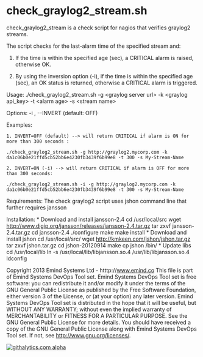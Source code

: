 check_graylog2_stream.sh
========================

check_graylog2_stream is a check script for nagios that verifies graylog2 streams.

The script checks for the last-alarm time of the specified stream and:

1. If the time is within the specified age (sec), a CRITICAL alarm is raised, otherwise OK.

2. By using the inversion option (-i), if the time is within the specified age (sec), an OK status is returned, otherwise a CRITICAL alarm is triggered.


Usage:
	./check_graylog2_stream.sh -g \<graylog server url> -k \<graylog api_key> -t \<alarm age> -s \<stream name>
	
Options:
	-i , --INVERT
   	 (default: OFF)

Examples:

	1. INVERT=OFF (default) --> will return CRITICAL if alarm is ON for more than 300 seconds :
	
	./check_graylog2_stream.sh -g http://graylog2.mycorp.com -k da1c06b0e21ffd5cb52bb6e4230fb3439f6b99e8 -t 300 -s My-Stream-Name      

	2. INVERT=ON (-i) --> will return CRITICAL if alarm is OFF for more than 300 seconds:
	
	./check_graylog2_stream.sh -i -g http://graylog2.mycorp.com -k da1c06b0e21ffd5cb52bb6e4230fb3439f6b99e8 -t 300 -s My-Stream-Name    

Requirements:
	The check graylog2 script uses jshon command line that further requires jansson

Installation:
	* Download and install jansson-2.4
		cd /usr/local/src
		wget http://www.digip.org/jansson/releases/jansson-2.4.tar.gz
		tar zxvf jansson-2.4.tar.gz
		cd jansson-2.4
		./configure
		make
		make install
	* Download and install jshon
		cd /usr/local/src/
		wget http://kmkeen.com/jshon/jshon.tar.gz
		tar zxvf jshon.tar.gz
		cd jshon-20120914
		make
		cp jshon /bin/
	* Update libs		
		cd /usr/local/lib
		ln -s /usr/local/lib/libjansson.so.4 /usr/lib/libjansson.so.4
		ldconfig


Copyright 2013 Emind Systems Ltd - htttp://www.emind.co
This file is part of Emind Systems DevOps Tool set.
Emind Systems DevOps Tool set is free software: you can redistribute it and/or modify it under the terms of the GNU General Public License as published by the Free Software Foundation, either version 3 of the License, or (at your option) any later version.
Emind Systems DevOps Tool set is distributed in the hope that it will be useful, but WITHOUT ANY WARRANTY; without even the implied warranty of MERCHANTABILITY or FITNESS FOR A PARTICULAR PURPOSE. See the GNU General Public License for more details.
You should have received a copy of the GNU General Public License along with Emind Systems DevOps Tool set. If not, see http://www.gnu.org/licenses/.

[![githalytics.com alpha](https://cruel-carlota.pagodabox.com/d6cdf2b04c37fd42080405b5dca7b1ae "githalytics.com")](http://githalytics.com/emind-systems/check_graylog2_stream)
